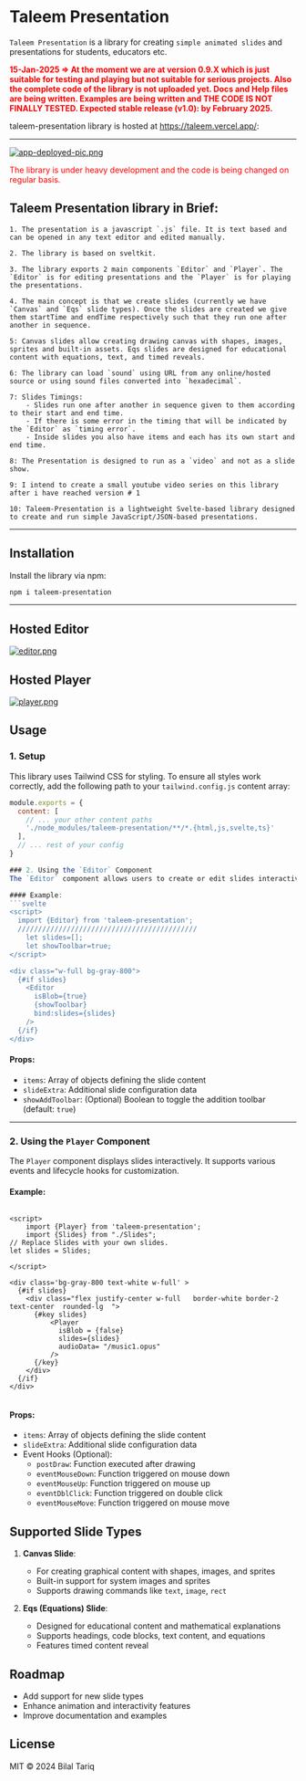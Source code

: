 # Taleem Presentation

`Taleem Presentation` is a library for creating `simple animated slides` and presentations for students, educators etc.

<span style="color: red;">**15-Jan-2025 =>  At the moment we are at version 0.9.X which is just suitable for testing and playing but not suitable for serious projects. Also the complete code of the library is not uploaded yet. Docs and Help files are being written. Examples are being written and THE CODE IS NOT FINALLY TESTED. Expected stable release (v1.0): by February 2025.**</span>

taleem-presentation library is hosted at https://taleem.vercel.app/:

---

<a href='https://taleem.vercel.app/'>
<img src='https://taleem.vercel.app/app-deployed-pic.png' alt='app-deployed-pic.png'>
</a>

<span style="color: red;">The library is under heavy development and the code is being changed on regular basis.</span> 

## Taleem Presentation library in Brief:

    1. The presentation is a javascript `.js` file. It is text based and can be opened in any text editor and edited manually.

    2. The library is based on sveltkit.
    
    3. The library exports 2 main components `Editor` and `Player`. The `Editor` is for editing presentations and the `Player` is for playing the presentations.

    4. The main concept is that we create slides (currently we have `Canvas` and `Eqs` slide types). Once the slides are created we give them startTime and endTime respectively such that they run one after another in sequence.

    5: Canvas slides allow creating drawing canvas with shapes, images, sprites and built-in assets. Eqs slides are designed for educational content with equations, text, and timed reveals.

    6: The library can load `sound` using URL from any online/hosted source or using sound files converted into `hexadecimal`.

    7: Slides Timings:
        - Slides run one after another in sequence given to them according to their start and end time.
        - If there is some error in the timing that will be indicated by the `Editor` as `timing error`.
        - Inside slides you also have items and each has its own start and end time.

    8: The Presentation is designed to run as a `video` and not as a slide show.      

    9: I intend to create a small youtube video series on this library after i have reached version # 1

    10: Taleem-Presentation is a lightweight Svelte-based library designed to create and run simple JavaScript/JSON-based presentations.

---

## Installation

Install the library via npm:

```bash
npm i taleem-presentation
```

---

## Hosted Editor

<a href="https://taleem.vercel.app/editor">
<img src='https://taleem.vercel.app/editor.png' alt='editor.png'>
</a>


## Hosted Player

<a href="https://taleem.vercel.app/player">
<img src='https://taleem.vercel.app/player.png' alt='player.png'>
</a>


## Usage
###  1. Setup

This library uses Tailwind CSS for styling. To ensure all styles work correctly, add the following path to your `tailwind.config.js` content array:

```js
module.exports = {
  content: [
    // ... your other content paths
    './node_modules/taleem-presentation/**/*.{html,js,svelte,ts}'
  ],
  // ... rest of your config
}

### 2. Using the `Editor` Component
The `Editor` component allows users to create or edit slides interactively.The user can just use the online Editor (link is given above).

#### Example:
```svelte
<script>
  import {Editor} from 'taleem-presentation';
  ////////////////////////////////////////////
    let slides=[];
    let showToolbar=true;
</script>

<div class="w-full bg-gray-800">
  {#if slides}
    <Editor
      isBlob={true}
      {showToolbar}
      bind:slides={slides}
    />
  {/if}
</div>
```

#### Props:
- `items`: Array of objects defining the slide content
- `slideExtra`: Additional slide configuration data
- `showAddToolbar`: (Optional) Boolean to toggle the addition toolbar (default: `true`)

---

### 2. Using the `Player` Component
The `Player` component displays slides interactively. It supports various events and lifecycle hooks for customization.

#### Example:
```svelte

<script>
    import {Player} from 'taleem-presentation';
    import {Slides} from "./Slides";
// Replace Slides with your own slides.
let slides = Slides;

</script> 

<div class='bg-gray-800 text-white w-full' >
  {#if slides}
    <div class="flex justify-center w-full   border-white border-2 text-center  rounded-lg  ">
      {#key slides}
          <Player
            isBlob = {false}
            slides={slides} 
            audioData= "/music1.opus"    
          />
      {/key}
    </div>
  {/if}
</div>
    
```

#### Props:
- `items`: Array of objects defining the slide content
- `slideExtra`: Additional slide configuration data
- Event Hooks (Optional):
  - `postDraw`: Function executed after drawing
  - `eventMouseDown`: Function triggered on mouse down
  - `eventMouseUp`: Function triggered on mouse up
  - `eventDblClick`: Function triggered on double click
  - `eventMouseMove`: Function triggered on mouse move

## Supported Slide Types
1. **Canvas Slide**:
   - For creating graphical content with shapes, images, and sprites
   - Built-in support for system images and sprites
   - Supports drawing commands like `text`, `image`, `rect`

2. **Eqs (Equations) Slide**:
   - Designed for educational content and mathematical explanations
   - Supports headings, code blocks, text content, and equations
   - Features timed content reveal

## Roadmap
- Add support for new slide types
- Enhance animation and interactivity features
- Improve documentation and examples

## License
MIT © 2024 Bilal Tariq